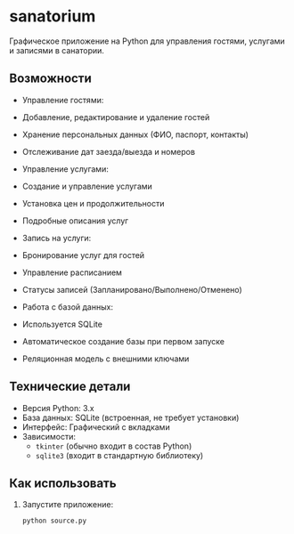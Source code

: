# sanatorium

Графическое приложение на Python для управления гостями, услугами и записями в санатории.

## Возможности

  - Управление гостями:
  - Добавление, редактирование и удаление гостей
  - Хранение персональных данных (ФИО, паспорт, контакты)
  - Отслеживание дат заезда/выезда и номеров

  - Управление услугами:
  - Создание и управление услугами
  - Установка цен и продолжительности
  - Подробные описания услуг

  - Запись на услуги:
  - Бронирование услуг для гостей
  - Управление расписанием
  - Статусы записей (Запланировано/Выполнено/Отменено)

  - Работа с базой данных:
  - Используется SQLite
  - Автоматическое создание базы при первом запуске
  - Реляционная модель с внешними ключами

## Технические детали

- Версия Python: 3.x
- База данных: SQLite (встроенная, не требует установки)
- Интерфейс: Графический с вкладками
- Зависимости:
  - `tkinter` (обычно входит в состав Python)
  - `sqlite3` (входит в стандартную библиотеку)

## Как использовать

1. Запустите приложение:
   ```bash
   python source.py
